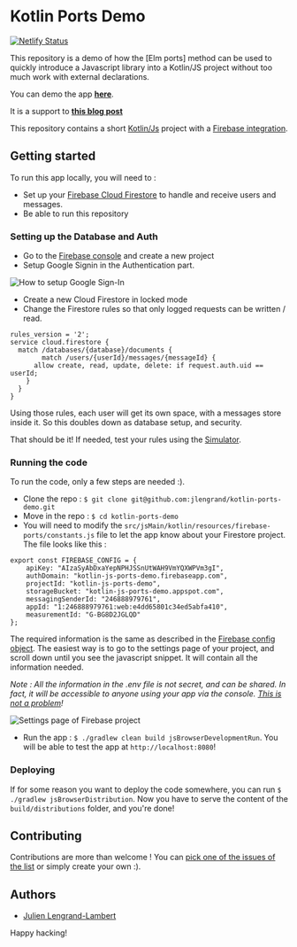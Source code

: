 # Kotlin Ports Demo

[![Netlify Status](https://api.netlify.com/api/v1/badges/a5e6c09a-f21f-4d3a-834c-78e5f9dfff15/deploy-status)](https://app.netlify.com/sites/kotlin-ports-demo/deploys)

This repository is a demo of how the [Elm ports] method can be used to quickly introduce a Javascript library into a Kotlin/JS project without too much work with external declarations.

You can demo the app **[here](https://kotlin-ports-demo.netlify.app/)**.

It is a support to **[this blog post](https://lengrand.fr/using-elm-knowledge-to-dive-into-kotlin-js)**

This repository contains a short [Kotlin/Js](https://kotlinlang.org/docs/js-interop.html) project with a [Firebase integration](https://firebase.google.com/).


## Getting started

To run this app locally, you will need to :

- Set up your [Firebase Cloud Firestore](https://firebase.google.com/docs/firestore) to handle and receive users and messages.
- Be able to run this repository

### Setting up the Database and Auth

- Go to the [Firebase console](https://console.firebase.google.com/?pli=1) and create a new project
- Setup Google Signin in the Authentication part.

![How to setup Google Sign-In](images/auth-setup.png)

- Create a new Cloud Firestore in locked mode
- Change the Firestore rules so that only logged requests can be written / read.

```
rules_version = '2';
service cloud.firestore {
  match /databases/{database}/documents {
		match /users/{userId}/messages/{messageId} {
      allow create, read, update, delete: if request.auth.uid == userId;
    }
  }
}
```

Using those rules, each user will get its own space, with a messages store inside it. So this doubles down as database setup, and security.

That should be it! If needed, test your rules using the [Simulator](https://firebase.google.com/docs/firestore/security/get-started#testing_rules).

### Running the code

To run the code, only a few steps are needed :).

- Clone the repo : `$ git clone git@github.com:jlengrand/kotlin-ports-demo.git`
- Move in the repo : `$ cd kotlin-ports-demo`
- You will need to modify the `src/jsMain/kotlin/resources/firebase-ports/constants.js` file to let the app know about your Firestore project. The file looks like this :

```
export const FIREBASE_CONFIG = {
    apiKey: "AIzaSyAbDxaYepNPHJSSnUtWAH9VmYQXWPVm3gI",
    authDomain: "kotlin-js-ports-demo.firebaseapp.com",
    projectId: "kotlin-js-ports-demo",
    storageBucket: "kotlin-js-ports-demo.appspot.com",
    messagingSenderId: "246888979761",
    appId: "1:246888979761:web:e4dd65801c34ed5abfa410",
    measurementId: "G-BG8D2JGLQD"
};
```

The required information is the same as described in the [Firebase config object](https://firebase.google.com/docs/web/setup#config-object).
The easiest way is to go to the settings page of your project, and scroll down until you see the javascript snippet. It will contain all the information needed.

_Note : All the information in the .env file is not secret, and can be shared. In fact, it will be accessible to anyone using your app via the console. [This is not a problem](https://stackoverflow.com/questions/37482366/is-it-safe-to-expose-firebase-apikey-to-the-public)!_

![Settings page of Firebase project](images/settings.png)

- Run the app : `$ ./gradlew clean build jsBrowserDevelopmentRun`. You will be able to test the app at `http://localhost:8080`!

### Deploying

If for some reason you want to deploy the code somewhere, you can run `$  ./gradlew jsBrowserDistribution`. Now you have to serve the content of the `build/distributions` folder, and you're done!

## Contributing

Contributions are more than welcome ! You can [pick one of the issues of the list](https://github.com/jlengrand/kotlin-ports-demo/issues) or simply create your own :).

## Authors

* [Julien Lengrand-Lambert](https://twitter.com/jlengrand)

Happy hacking!
